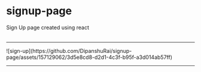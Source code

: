 # signup-page
Sign Up page created using react <br><br>
<hr>
![sign-up](https://github.com/DipanshuRai/signup-page/assets/157129062/3d5e8cd8-d2d1-4c3f-b95f-a3d014ab57ff) 
<hr>

